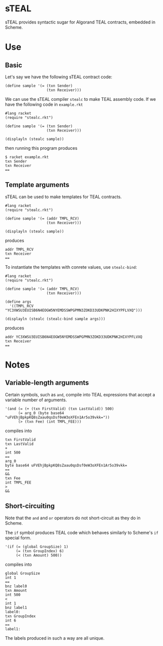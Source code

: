 # sTEAL

sTEAL provides syntactic sugar for Algorand TEAL contracts, embedded in Scheme.

# Use

## Basic

Let's say we have the following sTEAL contract code:

```
(define sample '(= (txn Sender)
                   (txn Receiver)))
```

We can use the sTEAL compiler `stealc` to make TEAL assembly code.
If we have the following code in `example.rkt`

```
#lang racket
(require "stealc.rkt")

(define sample '(= (txn Sender)
                   (txn Receiver)))

(displayln (stealc sample))
```

then running this program produces

```
$ racket example.rkt
txn Sender
txn Receiver
==
```

## Template arguments

sTEAL can be used to make templates for TEAL contracts.

```
#lang racket
(require "stealc.rkt")

(define sample '(= (addr TMPL_RCV)
                   (txn Receiver)))

(displayln (stealc sample))
```

produces

```
addr TMPL_RCV
txn Receiver
==
```

To instantiate the templates with conrete values, use `stealc-bind`:

```
#lang racket
(require "stealc.rkt")

(define sample '(= (addr TMPL_RCV)
                   (txn Receiver)))

(define args
  '((TMPL_RCV "YC3XWSU3EUISB6N4EOGW5NYEMDSSWPGPMN3ZOKD33UDKPNK2HIXYPFLVXQ")))

(displayln (stealc (stealc-bind sample args)))
```

produces

```
addr YC3XWSU3EUISB6N4EOGW5NYEMDSSWPGPMN3ZOKD33UDKPNK2HIXYPFLVXQ
txn Receiver
==
```

# Notes

## Variable-length arguments

Certain symbols, such as `and`, compile into TEAL expressions that accept a
variable number of arguments.

```
'(and (= (+ (txn FirstValid) (txn LastValid)) 500)
      (= arg_0 (byte base64 "uFVEhjBpkpKQ8sZaau0qsDsf0eW3oXFEn1Ar5o39vkk="))
      (> (txn Fee) (int TMPL_FEE)))
```

compiles into

```
txn FirstValid
txn LastValid
+
int 500
==
arg_0
byte base64 uFVEhjBpkpKQ8sZaau0qsDsf0eW3oXFEn1Ar5o39vkk=
==
&&
txn Fee
int TMPL_FEE
>
&&
```

## Short-circuiting

Note that the `and` and `or` operators do not short-circuit as they do in
Scheme.

The `if` symbol produces TEAL code which behaves similarly to Scheme's `if`
special form.

```
'(if (= (global GroupSize) 1)
     (= (txn GroupIndex) 6)
     (< (txn Amount) 500))
```

compiles into

```
global GroupSize
int 1
==
bnz label0
txn Amount
int 500
<
int 1
bnz label1
label0:
txn GroupIndex
int 6
==
label1:
```

The labels produced in such a way are all unique.
